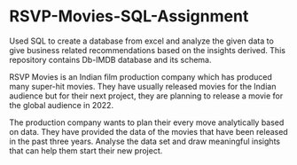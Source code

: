 # RSVP-Movies-SQL-Assignment
Used SQL to create a database from excel and analyze the given data to give business related recommendations based on the insights derived. This repository contains Db-IMDB database and its schema.

RSVP Movies is an Indian film production company which has produced many super-hit movies. They have usually released movies for the Indian audience but for their next project, they are planning to release a movie for the global audience in 2022.

The production company wants to plan their every move analytically based on data. They have provided the data of the movies that have been released in the past three years. Analyse the data set and draw meaningful insights that can help them start their new project.
